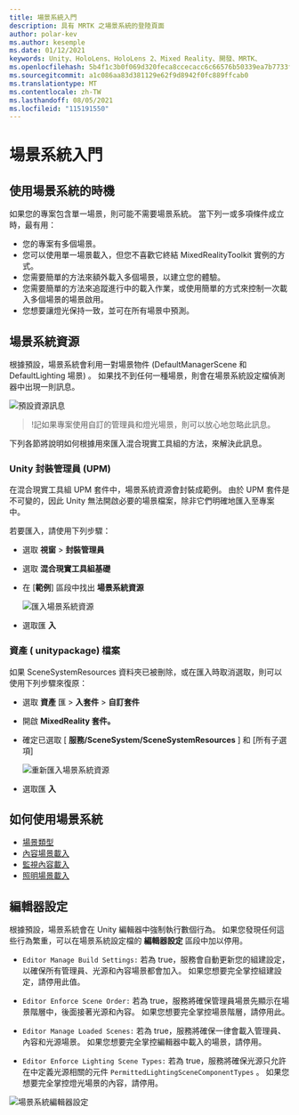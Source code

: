 ```yaml
---
title: 場景系統入門
description: 具有 MRTK 之場景系統的登陸頁面
author: polar-kev
ms.author: kesemple
ms.date: 01/12/2021
keywords: Unity、HoloLens、HoloLens 2、Mixed Reality、開發、MRTK、
ms.openlocfilehash: 5b4f1c3b0f069d320feca8ccecacc6c66576b50339ea7b7733f34525005dd842
ms.sourcegitcommit: a1c086aa83d381129e62f9d8942f0fc889ffcab0
ms.translationtype: MT
ms.contentlocale: zh-TW
ms.lasthandoff: 08/05/2021
ms.locfileid: "115191550"
---
```

# <a name="scene-system-getting-started"></a>場景系統入門

## <a name="when-to-use-the-scene-system"></a>使用場景系統的時機

如果您的專案包含單一場景，則可能不需要場景系統。 當下列一或多項條件成立時，最有用：

- 您的專案有多個場景。
- 您可以使用單一場景載入，但您不喜歡它終結 MixedRealityToolkit 實例的方式。
- 您需要簡單的方法來額外載入多個場景，以建立您的體驗。
- 您需要簡單的方法來追蹤進行中的載入作業，或使用簡單的方式來控制一次載入多個場景的場景啟用。
- 您想要讓燈光保持一致，並可在所有場景中預測。

## <a name="scene-system-resources"></a>場景系統資源

根據預設，場景系統會利用一對場景物件 (DefaultManagerScene 和 DefaultLighting 場景) 。 如果找不到任何一種場景，則會在場景系統設定檔偵測器中出現一則訊息。

![預設資源訊息](../images/scene-system/DefaultResourcesMessage.png)

>!記如果專案使用自訂的管理員和燈光場景，則可以放心地忽略此訊息。

下列各節將說明如何根據用來匯入混合現實工具組的方法，來解決此訊息。

### <a name="unity-package-manager-upm"></a>Unity 封裝管理員 (UPM) 

在混合現實工具組 UPM 套件中，場景系統資源會封裝成範例。 由於 UPM 套件是不可變的，因此 Unity 無法開啟必要的場景檔案，除非它們明確地匯入至專案中。

若要匯入，請使用下列步驟：

- 選取 **視窗**  >  **封裝管理員**
- 選取 **混合現實工具組基礎**
- 在 [**範例**] 區段中找出 **場景系統資源**

  ![匯入場景系統資源](../images/scene-system/UpmImportSceneSystemResources.png)

- 選取匯 **入**

### <a name="asset-unitypackage-files"></a>資產 ( unitypackage) 檔案

如果 SceneSystemResources 資料夾已被刪除，或在匯入時取消選取，則可以使用下列步驟來復原：

- 選取 **資產** 匯  >  **入套件**  >  **自訂套件**
- 開啟 **MixedReality 套件。**
- 確定已選取 [ **服務/SceneSystem/SceneSystemResources** ] 和 [所有子選項]

  ![重新匯入場景系統資源](../images/scene-system/ReimportSceneSystemResources.png)

- 選取匯 **入**

## <a name="how-to-use-the-scene-system"></a>如何使用場景系統

- [場景類型](scene-system-scene-types.md)
- [內容場景載入](scene-system-content-loading.md)
- [監視內容載入](scene-system-load-progress.md)
- [照明場景載入](scene-system-lighting-scenes.md)

## <a name="editor-settings"></a>編輯器設定

根據預設，場景系統會在 Unity 編輯器中強制執行數個行為。 如果您發現任何這些行為繁重，可以在場景系統設定檔的 **編輯器設定** 區段中加以停用。

- `Editor Manage Build Settings:` 若為 true，服務會自動更新您的組建設定，以確保所有管理員、光源和內容場景都會加入。 如果您想要完全掌控組建設定，請停用此值。

- `Editor Enforce Scene Order:` 若為 true，服務將確保管理員場景先顯示在場景階層中，後面接著光源和內容。 如果您想要完全掌控場景階層，請停用此。

- `Editor Manage Loaded Scenes:` 若為 true，服務將確保一律會載入管理員、內容和光源場景。 如果您想要完全掌控編輯器中載入的場景，請停用。

- `Editor Enforce Lighting Scene Types:` 若為 true，服務將確保光源只允許在中定義光源相關的元件 `PermittedLightingSceneComponentTypes` 。 如果您想要完全掌控燈光場景的內容，請停用。

![場景系統編輯器設定](../images/scene-system/MRTK_SceneSystemProfileEditorSettings.PNG)
